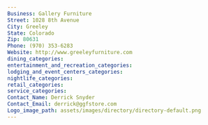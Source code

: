 ```yaml
---
Business: Gallery Furniture
Street: 1028 8th Avenue
City: Greeley
State: Colorado
Zip: 80631
Phone: (970) 353-6283
Website: http://www.greeleyfurniture.com
dining_categories: 
entertainment_and_recreation_categories: 
lodging_and_event_centers_categories: 
nightlife_categories: 
retail_categories: 
service_categories: 
Contact_Name: Derrick Snyder
Contact_Email: derrick@ggfstore.com
Logo_image_path: assets/images/directory/directory-default.png
---
```

